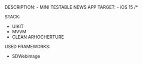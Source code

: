 DESCRIPTION: - MINI TESTABLE NEWS APP
TARGET: - iOS 15 /*

STACK: 
- UIKIT
- MVVM
- CLEAN ARHOCHERTURE

USED FRAMEWORKS:
- SDWebimage
